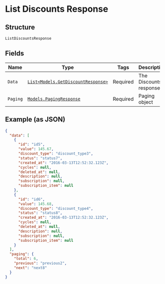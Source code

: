 
# List Discounts Response

## Structure

`ListDiscountsResponse`

## Fields

| Name | Type | Tags | Description |
|  --- | --- | --- | --- |
| `Data` | [`List<Models.GetDiscountResponse>`](../../doc/models/get-discount-response.md) | Required | The Discounts response |
| `Paging` | [`Models.PagingResponse`](../../doc/models/paging-response.md) | Required | Paging object |

## Example (as JSON)

```json
{
  "data": [
    {
      "id": "id5",
      "value": 145.67,
      "discount_type": "discount_type3",
      "status": "status7",
      "created_at": "2016-03-13T12:52:32.123Z",
      "cycles": null,
      "deleted_at": null,
      "description": null,
      "subscription": null,
      "subscription_item": null
    },
    {
      "id": "id6",
      "value": 145.68,
      "discount_type": "discount_type4",
      "status": "status8",
      "created_at": "2016-03-13T12:52:32.123Z",
      "cycles": null,
      "deleted_at": null,
      "description": null,
      "subscription": null,
      "subscription_item": null
    }
  ],
  "paging": {
    "total": 6,
    "previous": "previous2",
    "next": "next8"
  }
}
```

